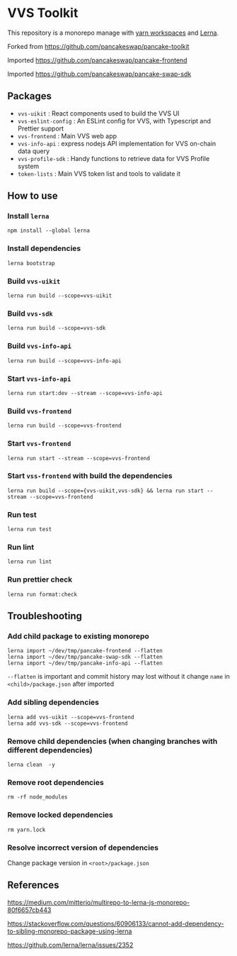 # VVS Toolkit

This repository is a monorepo manage with [yarn workspaces](https://classic.yarnpkg.com/en/docs/workspaces/) and [Lerna](https://lerna.js.org/). 

Forked from https://github.com/pancakeswap/pancake-toolkit

Imported https://github.com/pancakeswap/pancake-frontend

Imported https://github.com/pancakeswap/pancake-swap-sdk

## Packages

- `vvs-uikit` : React components used to build the VVS UI
- `vvs-eslint-config` : An ESLint config for VVS, with Typescript and Prettier support
- `vvs-frontend` : Main VVS web app
- `vvs-info-api` : express nodejs API implementation for VVS on-chain data query
- `vvs-profile-sdk` : Handy functions to retrieve data for VVS Profile system
- `token-lists` : Main VVS token list and tools to validate it

## How to use

### Install `lerna`

```
npm install --global lerna
```

### Install dependencies

```
lerna bootstrap
```

### Build `vvs-uikit`

```
lerna run build --scope=vvs-uikit
```

### Build `vvs-sdk`

```
lerna run build --scope=vvs-sdk
```
### Build `vvs-info-api`

```
lerna run build --scope=vvs-info-api
```

### Start `vvs-info-api`

```
lerna run start:dev --stream --scope=vvs-info-api
```

### Build `vvs-frontend`

```
lerna run build --scope=vvs-frontend
```

### Start `vvs-frontend`

```
lerna run start --stream --scope=vvs-frontend
```

### Start `vss-frontend` with build the dependencies

```
lerna run build --scope={vvs-uikit,vvs-sdk} && lerna run start --stream --scope=vvs-frontend
```

### Run test

```
lerna run test
```

### Run lint

```
lerna run lint
```

### Run prettier check
```
lerna run format:check
```

## Troubleshooting

### Add child package to existing monorepo

```
lerna import ~/dev/tmp/pancake-frontend --flatten
lerna import ~/dev/tmp/pancake-swap-sdk --flatten
lerna import ~/dev/tmp/pancake-info-api --flatten
```

`--flatten` is important and commit history may lost without it
change `name` in `<child>/package.json` after imported

### Add sibling dependencies

```
lerna add vvs-uikit --scope=vvs-frontend
lerna add vvs-sdk --scope=vvs-frontend
```

### Remove child dependencies (when changing branches with different dependencies)

```
lerna clean  -y
```

### Remove root dependencies

```
rm -rf node_modules
```

### Remove locked dependencies

```
rm yarn.lock
```

### Resolve incorrect version of dependencies

Change package version in `<root>/package.json`

## References

https://medium.com/mitterio/multirepo-to-lerna-js-monorepo-80f6657cb443

https://stackoverflow.com/questions/60906133/cannot-add-dependency-to-sibling-monorepo-package-using-lerna

https://github.com/lerna/lerna/issues/2352
